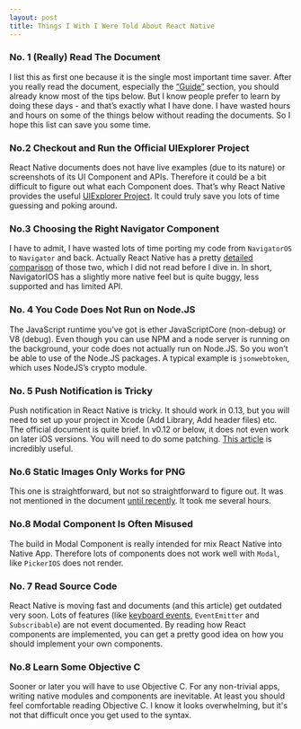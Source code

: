 ```yaml
---
layout: post
title: Things I With I Were Told About React Native
---
```


### No. 1 (Really) Read The Document

I list this as first one because it is the single most important time saver. After you really read the document, especially the [“Guide”](https://facebook.github.io/react-native/docs/style.html#content) section, you should already know most of the tips below. But I know people prefer to learn by doing these days - and that’s exactly what I have done. I have wasted hours and hours on some of the things below without reading the documents. So I hope this list can save you some time.

### No.2 Checkout and Run the Official UIExplorer Project

React Native documents does not have live examples (due to its nature) or screenshots of its UI Component and APIs. Therefore it could be a bit difficult to figure out what each Component does. That’s why React Native provides the useful [UIExplorer Project](https://github.com/facebook/react-native/tree/master/Examples/UIExplorer). It could truly save you lots of time guessing and poking around.

### No.3 Choosing the Right Navigator Component

I have to admit, I have wasted lots of time porting my code from `NavigatorOS` to `Navigator` and back. Actually React Native has a pretty [detailed comparison](https://facebook.github.io/react-native/docs/navigator-comparison.html) of those two, which I did not read before I dive in. In short, NavigatorIOS has a slightly more native feel but is quite buggy, less supported and has limited API.

### No. 4 You Code Does Not Run on Node.JS

The JavaScript runtime you’ve got is ether JavaScriptCore (non-debug) or V8 (debug). Even though you can use NPM and a node server is running on the background, your code does not actually run on Node.JS. So you won’t be able to use of the Node.JS packages. A typical example is `jsonwebtoken`, which uses NodeJS’s crypto module.

### No. 5 Push Notification is Tricky

Push notification in React Native is tricky. It should work in 0.13, but you will need to set up your project in Xcode (Add Library, Add header files) etc. The official document is quite brief. In v0.12 or below, it does not even work on later iOS versions. You will need to do some patching. [This article](https://medium.com/@DannyvanderJagt/how-to-use-push-notifications-in-react-native-41e8b14aadae#.66tv809um) is incredibly useful.

### No.6 Static Images Only Works for PNG

This one is straightforward, but not so straightforward to figure out. It was not mentioned in the document [until recently](https://facebook.github.io/react-native/docs/image.html). It took me several hours.

### No.8 Modal Component Is Often Misused

The build in Modal Component is really intended for mix React Native into Native App. Therefore lots of components does not work well with `Modal`, like `PickerIOS` does not render.

### No. 7 Read Source Code

React Native is moving fast and documents (and this article) get outdated very soon. Lots of features (like [keyboard events](https://github.com/facebook/react-native/blob/master/React/Base/RCTKeyboardObserver.m), `EventEmitter` and `Subscribable`) are not event documented. By reading how React components are implemented, you can get a pretty good idea on how you should implement your own components.

### No.8 Learn Some Objective C

Sooner or later you will have to use Objective C. For any non-trivial apps, writing native modules and components are inevitable. At least you should feel comfortable reading Objective C. I know it looks overwhelming, but it's not that difficult once you get used to the syntax.